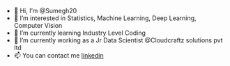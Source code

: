 - 👋 Hi, I’m @Sumegh20
- 👀 I’m interested in Statistics, Machine Learning, Deep Learning, Computer Vision
- 🌱 I’m currently learning Industry Level Coding
- 💞️ I’m currently working as a Jr Data Scientist @Cloudcraftz solutions pvt ltd
- 📫 You can contact me [linkedin](https://www.linkedin.com/in/sumegh-sen/) 

<!---
Sumegh20/Sumegh20 is a ✨ special ✨ repository because its `README.md` (this file) appears on your GitHub profile.
You can click the Preview link to take a look at your changes.
--->
